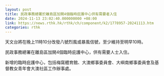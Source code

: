 ```yaml
---
layout: post
title: 民政事務總署於離島區加開4個臨時庇護中心供有需要者入住
date: 2024-11-13 23:02:40.000000000 +08:00
link: https://news.rthk.hk/rthk/ch/component/k2/1778957-20241113.htm
categories: rthk
---
```


天文台將在晚上11時10分改發八號烈風或暴風信號，至少維持至明早10時。

民政事務總署在離島區加開4個臨時庇護中心，供有需要人士入住。

新增的臨時庇護中心，包括梅窩體育館、大澳鄉事委員會、大嶼南鄉事委員會及基督教女青年會大澳社區工作辦事處。
